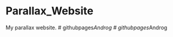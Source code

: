 # Parallax_Website
 My parallax website.
#   g i t h u b p a g e s _ A n d r o g  
 #   g i t h u b p a g e s _ A n d r o g  
 